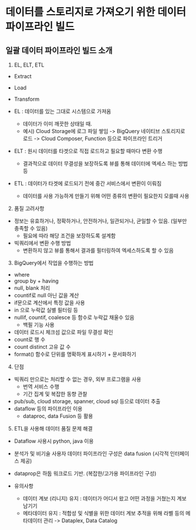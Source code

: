 # 데이터를 스토리지로 가져오기 위한 데이터 파이프라인 빌드

## 일괄 데이터 파이프라인 빌드 소개

1. EL, ELT, ETL
- Extract
- Load
- Transform

- EL : 데이터를 있는 그대로 시스템으로 가져옴
    - 데이터가 이미 깨끗한 상태일 때.
    - 예시) Cloud Storage에 로그 파일 쌓임 -> BigQuery 네이티브 스토리지로 로드 -> Cloud Composer, Function 등으로 파이프라인 트리거
- ELT : 원시 데이터를 타겟으로 직접 로드하고 필요할 때마다 변환 수행
    - 결과적으로 데이터 무결성을 보장하도록 뷰를 통해 데이터에 엑세스 하는 방법 등
- ETL : 데이터가 타겟에 로드되기 전에 중간 서비스에서 변환이 이뤄짐
    - 데이터를 사용 가능하게 만들기 위해 어떤 종류의 변환이 필요한지 모를때 사용

2. 품질 고려사항
- 정보는 유효하거나, 정확하거나, 안전하거나, 일관되거나, 균일할 수 있음. (일부만 충족할 수 있음)
    - 필요에 따라 해당 조건을 보장하도록 설계함
- 빅쿼리에서 변환 수행 방법
    - 변환하지 않고 뷰를 통해서 결과를 필터링하여 엑세스하도록 할 수 있음

3. BigQuery에서 작업을 수행하는 방법
- where
- group by + having
- null, blank 처리
- countif로 null 아닌 값을 계산
- if문으로 계산에서 특정 값을 사용
- in 으로 누락값 실별 필터링 등
- nullif, countif, coalesce 등 함수로 누락값 채울수 있음
    - 백필 기능 사용 
- 데이터 로드시 체크섬 값으로 파일 무결성 확인
- count로 행 수 
- count distinct 고유 값 수
- format() 함수로 단위를 명확하게 표시하기 + 문서화하기

4. 단점
- 빅쿼리 만으로는 처리할 수 없는 경우, 외부 프로그램을 사용
    - 번역 서비스 수행
    - 기간 집계 및 복잡한 동향 관찰
- pub/sub, cloud storage, spanner, cloud sql 등으로 데이터 추출
- dataflow 등의 파이프라인 이용
    - dataproc, data Fusion 등 활용

5. ETL을 사용해 데이터 품질 문제 해결
- Dataflow 사용시 python, java 이용
- 분석가 및 비기술 사용자 데이터 파이프라인 구성은 data fusion (시각적 인터페이스 제공)
- dataprop은 하둡 워크로드 기반. (복잡한/고가용 파이프라인 구성)

- 유의사항
    - 데이터 계보 (리니지) 유지 : 데이터가 어디서 왔고 어떤 과정을 거쳤는지 계보 남기기
    - 메타데이터 유지 : 적합성 및 식별을 위한 데이터 계보 추적을 위해 라벨 등의 메타데이터 관리
    -> Dataplex, Data Catalog
